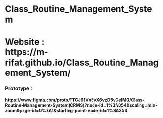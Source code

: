 # Class_Routine_Management_System

<h1> Website : <br> https://m-rifat.github.io/Class_Routine_Management_System/ </h1>

<h3>Prototype : </h3> <h4>https://www.figma.com/proto/FTCJ91Vn5vX6vzD5vCeIM0/Class-Routine-Management-System(CRMS)?node-id=1%3A354&scaling=min-zoom&page-id=0%3A1&starting-point-node-id=1%3A354 </h4>
